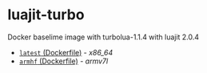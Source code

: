 # luajit-turbo
Docker baselime image with turbolua-1.1.4 with luajit 2.0.4

* [`latest` (Dockerfile)](https://github.com/phedoreanu/luajit-turbo/blob/master/Dockerfile) - _x86_64_
* [`armhf`  (Dockerfile)](https://github.com/phedoreanu/luajit-turbo/blob/armhf/Dockerfile) - _armv7l_

